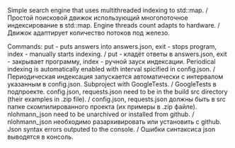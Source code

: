 Simple search engine that uses multithreaded indexing to std::map. / Простой поисковой движок использующий многопоточное индексирование в std::map.
Engine threads count adapts to hardware. / Движок адаптирует количество потоков под железо.

Commands: put - puts answers into answers.json, exit - stops program, index - manually starts indexing. / put - кладёт ответы в answers.json, exit - закрывает программу, index - ручной зауск индексации.
Periodical indexing is automatically enabled with interval spicified in config.json. / Периодическая индексация запускается автоматически с интервалом указанным в config.json.
Subproject with GoogleTests. / GoogleTests в подпроекте.
config.json, requests.json need to be in the build src directory (their examples in .zip file). / config.json, requests.json должны быть в src папке скомпилированного проекта (их примеры в .zip файле).
nlohmann_json need to be unarchived or installed from github. / nlohmann_json необходимо разархивировать или установить с github.
Json syntax errors outputed to the console. / Ошибки синтаксиса json выводятся в консоль.